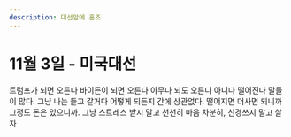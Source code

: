 ```yaml
---
description: 대선앞에 혼조
---
```


# 11월 3일 - 미국대선

트럼프가 되면 오른다 바이든이 되면 오른다 아무나 되도 오른다 아니다 떨어진다 말들이 많다. 그냥 나는 들고 갈거다 어떻게 되든지 간에 상관없다. 떨어지면 더사면 되니까 그정도 돈은 있으니까. 그냥 스트레스 받지 말고 천천히 마음 차분히, 신경쓰지 말고 살자 

